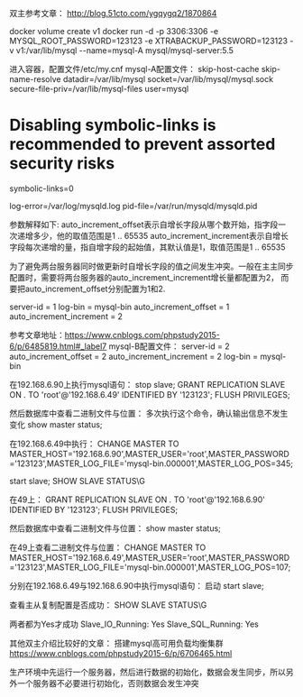 双主参考文章：
http://blog.51cto.com/ygqygq2/1870864

docker volume create v1
docker run -d -p 3306:3306 -e MYSQL_ROOT_PASSWORD=123123 -e XTRABACKUP_PASSWORD=123123 -v v1:/var/lib/mysql --name=mysql-A mysql/mysql-server:5.5

进入容器，配置文件/etc/my.cnf
mysql-A配置文件：
skip-host-cache
skip-name-resolve
datadir=/var/lib/mysql
socket=/var/lib/mysql/mysql.sock
secure-file-priv=/var/lib/mysql-files
user=mysql

# Disabling symbolic-links is recommended to prevent assorted security risks
symbolic-links=0

log-error=/var/log/mysqld.log
pid-file=/var/run/mysqld/mysqld.pid


参数解释如下:
auto_increment_offset表示自增长字段从哪个数开始，指字段一次递增多少，他的取值范围是1 .. 65535
auto_increment_increment表示自增长字段每次递增的量，指自增字段的起始值，其默认值是1，取值范围是1 .. 65535

为了避免两台服务器同时做更新时自增长字段的值之间发生冲突。一般在主主同步配置时，需要将两台服务器的auto_increment_increment增长量都配置为2，
而要把auto_increment_offset分别配置为1和2.



server-id = 1
log-bin = mysql-bin
auto_increment_offset = 1
auto_increment_increment = 2




参考文章地址：https://www.cnblogs.com/phpstudy2015-6/p/6485819.html#_label7
mysql-B配置文件：
server-id = 2
auto_increment_offset = 2
auto_increment_increment = 2
log-bin = mysql-bin



在192.168.6.90上执行mysql语句：
stop slave;
GRANT REPLICATION SLAVE ON *.* TO 'root'@'192.168.6.49' IDENTIFIED BY '123123';
FLUSH PRIVILEGES;

然后数据库中查看二进制文件与位置：
多次执行这个命令，确认输出信息不发生变化
show master status;

在192.168.6.49中执行：
CHANGE MASTER TO MASTER_HOST='192.168.6.90',MASTER_USER='root',MASTER_PASSWORD='123123',MASTER_LOG_FILE='mysql-bin.000001',MASTER_LOG_POS=345;

start slave;
SHOW SLAVE STATUS\G


在49上：
GRANT REPLICATION SLAVE ON *.* TO 'root'@'192.168.6.90' IDENTIFIED BY '123123';
FLUSH PRIVILEGES;

然后数据库中查看二进制文件与位置：
show master status;


在49上查看二进制文件与位置：
CHANGE MASTER TO MASTER_HOST='192.168.6.49',MASTER_USER='root',MASTER_PASSWORD='123123',MASTER_LOG_FILE='mysql-bin.000001',MASTER_LOG_POS=107;

分别在192.168.6.49与192.168.6.90中执行mysql语句：
启动
start slave;

查看主从复制配置是否成功：
SHOW SLAVE STATUS\G

两者都为Yes才成功
Slave_IO_Running: Yes
Slave_SQL_Running: Yes

其他双主介绍比较好的文章：
搭建mysql高可用负载均衡集群
https://www.cnblogs.com/phpstudy2015-6/p/6706465.html

生产环境中先运行一个服务器，然后进行数据的初始化，数据会发生同步，所以另外一个服务器不必要进行初始化，否则数据会发生冲突
